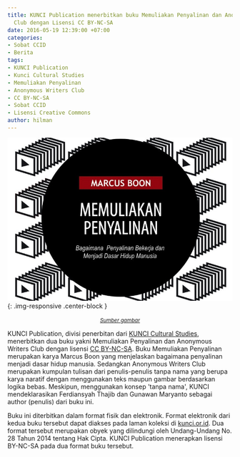 ```yaml
---
title: KUNCI Publication menerbitkan buku Memuliakan Penyalinan dan Anonymous Writers
  Club dengan Lisensi CC BY-NC-SA
date: 2016-05-19 12:39:00 +07:00
categories:
- Sobat CCID
- Berita
tags:
- KUNCI Publication
- Kunci Cultural Studies
- Memuliakan Penyalinan
- Anonymous Writers Club
- CC BY-NC-SA
- Sobat CCID
- Lisensi Creative Commons
author: hilman
---
```


![COVER-MEMULIAKAN-PENYALINAN.jpg](/uploads/COVER-MEMULIAKAN-PENYALINAN.jpg){: .img-responsive .center-block }<center><small><i>
<a href="http://kunci.or.id/collections/memuliakan-penyalinan/">Sumber gambar</a></i></small></center>

KUNCI Publication, divisi penerbitan dari [KUNCI Cultural Studies](http://kunci.or.id/), menerbitkan dua buku yakni Memuliakan Penyalinan dan Anonymous Writers Club dengan lisensi [CC BY-NC-SA](https://creativecommons.org/licenses/by-nc-sa/4.0/deed.id). Buku Memuliakan Penyalinan merupakan karya Marcus Boon yang menjelaskan bagaimana penyalinan menjadi dasar hidup manusia. Sedangkan Anonymous Writers Club merupakan kumpulan tulisan dari penulis-penulis tanpa nama yang berupa karya naratif dengan menggunakan teks maupun gambar berdasarkan logika bebas. Meskipun, menggunakan konsep 'tanpa nama', KUNCI mendeklarasikan Ferdiansyah Thajib dan Gunawan Maryanto sebagai author (penulis) dari buku ini.

Buku ini diterbitkan dalam format fisik dan elektronik. Format elektronik dari kedua buku tersebut dapat diakses pada laman koleksi di [kunci.or.id](http://kunci.or.id/kategori/collections/pdf/).  Dua format tersebut merupakan obyek yang dilindungi oleh Undang-Undang No. 28 Tahun 2014 tentang Hak Cipta. KUNCI Publication menerapkan lisensi BY-NC-SA pada dua format buku tersebut.